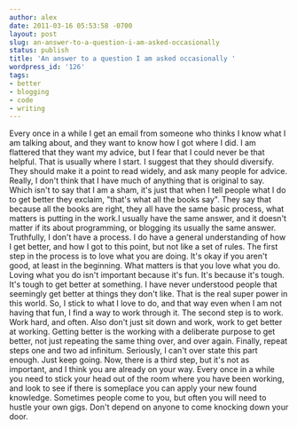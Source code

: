 ```yaml
---
author: alex
date: 2011-03-16 05:53:58 -0700
layout: post
slug: an-answer-to-a-question-i-am-asked-occasionally
status: publish
title: 'An answer to a question I am asked occasionally '
wordpress_id: '126'
tags:
- better
- blogging
- code
- writing
---
```


Every once in a while I get an email from someone who thinks I know what
I am talking about, and they want to know how I got where I did. I am
flattered that they want my advice, but I fear that I could never be
that helpful. That is usually where I start. I suggest that they should
diversify. They should make it a point to read widely, and ask many
people for advice. Really, I don't think that I have much of anything
that is original to say. Which isn't to say that I am a sham, it's just
that when I tell people what I do to get better they exclaim, "that's
what all the books say". They say that because all the books are right,
they all have the same basic process, what matters is putting in the
work.I usually have the same answer, and it doesn't matter if its about
programming, or blogging its usually the same answer. Truthfully, I
don't have a process. I do have a general understanding of how I get
better, and how I got to this point, but not like a set of rules. The
first step in the process is to love what you are doing. It's okay if
you aren't good, at least in the beginning. What matters is that you
love what you do. Loving what you do isn't important because it's fun.
It's because it's tough. It's tough to get better at something. I have
never understood people that seemingly get better at things they don't
like. That is the real super power in this world. So, I stick to what I
love to do, and that way even when I am not having that fun, I find a
way to work through it. The second step is to work. Work hard, and
often. Also don't just sit down and work, work to get better at working.
Getting better is the working with a deliberate purpose to get better,
not just repeating the same thing over, and over again. Finally, repeat
steps one and two ad infinitum. Seriously, I can't over state this part
enough. Just keep going. Now, there is a third step, but it's not as
important, and I think you are already on your way. Every once in a
while you need to stick your head out of the room where you have been
working, and look to see if there is someplace you can apply your new
found knowledge. Sometimes people come to you, but often you will need
to hustle your own gigs. Don't depend on anyone to come knocking down
your door.
